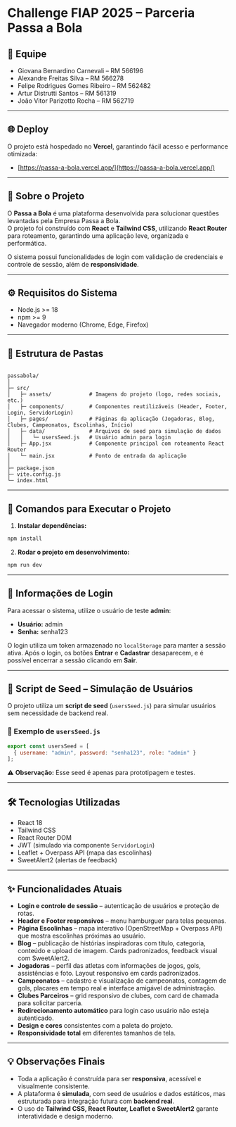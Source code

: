 # Challenge FIAP 2025 – Parceria Passa a Bola

## 👥 Equipe

* Giovana Bernardino Carnevali – RM 566196
* Alexandre Freitas Silva – RM 566278
* Felipe Rodrigues Gomes Ribeiro – RM 562482
* Artur Distrutti Santos – RM 561319
* João Vitor Parizotto Rocha – RM 562719

---

## 🌐 Deploy

O projeto está hospedado no **Vercel**, garantindo fácil acesso e performance otimizada:

* [https://passa-a-bola.vercel.app/](https://passa-a-bola.vercel.app/)



---

## 📖 Sobre o Projeto

O **Passa a Bola** é uma plataforma desenvolvida para solucionar questões levantadas pela Empresa Passa a Bola.  
O projeto foi construído com **React** e **Tailwind CSS**, utilizando **React Router** para roteamento, garantindo uma aplicação leve, organizada e performática.

O sistema possui funcionalidades de login com validação de credenciais e controle de sessão, além de **responsividade**.

---

## ⚙️ Requisitos do Sistema

* Node.js >= 18
* npm >= 9
* Navegador moderno (Chrome, Edge, Firefox)

---

## 📂 Estrutura de Pastas

```

passabola/
│
├─ src/
│   ├─ assets/            # Imagens do projeto (logo, redes sociais, etc.)
│   ├─ components/        # Componentes reutilizáveis (Header, Footer, Login, ServidorLogin)
│   ├─ pages/             # Páginas da aplicação (Jogadoras, Blog, Clubes, Campeonatos, Escolinhas, Início)
│   ├─ data/              # Arquivos de seed para simulação de dados
│   │   └─ usersSeed.js   # Usuário admin para login
│   ├─ App.jsx            # Componente principal com roteamento React Router
│   └─ main.jsx           # Ponto de entrada da aplicação
│
├─ package.json
├─ vite.config.js
└─ index.html

````

---

## 🚀 Comandos para Executar o Projeto

1. **Instalar dependências:**

```bash
npm install
````

2. **Rodar o projeto em desenvolvimento:**

```bash
npm run dev
```

---

## 🔑 Informações de Login

Para acessar o sistema, utilize o usuário de teste **admin**:

* **Usuário:** admin
* **Senha:** senha123

O login utiliza um token armazenado no `localStorage` para manter a sessão ativa.
Após o login, os botões **Entrar** e **Cadastrar** desaparecem, e é possível encerrar a sessão clicando em **Sair**.

---

## 🌱 Script de Seed – Simulação de Usuários

O projeto utiliza um **script de seed** (`usersSeed.js`) para simular usuários sem necessidade de backend real.

### 📄 Exemplo de `usersSeed.js`

```js
export const usersSeed = [
  { username: "admin", password: "senha123", role: "admin" }
];
```

⚠️ **Observação:** Esse seed é apenas para prototipagem e testes.

---

## 🛠️ Tecnologias Utilizadas

* React 18
* Tailwind CSS
* React Router DOM
* JWT (simulado via componente `ServidorLogin`)
* Leaflet + Overpass API (mapa das escolinhas)
* SweetAlert2 (alertas de feedback)

---

## ✨ Funcionalidades Atuais

* **Login e controle de sessão** – autenticação de usuários e proteção de rotas.
* **Header e Footer responsivos** – menu hamburguer para telas pequenas.
* **Página Escolinhas** – mapa interativo (OpenStreetMap + Overpass API) que mostra escolinhas próximas ao usuário.
* **Blog** – publicação de histórias inspiradoras com título, categoria, conteúdo e upload de imagem. Cards padronizados, feedback visual com SweetAlert2.
* **Jogadoras** – perfil das atletas com informações de jogos, gols, assistências e foto. Layout responsivo em cards padronizados.
* **Campeonatos** – cadastro e visualização de campeonatos, contagem de gols, placares em tempo real e interface amigável de administração.
* **Clubes Parceiros** – grid responsivo de clubes, com card de chamada para solicitar parceria.
* **Redirecionamento automático** para login caso usuário não esteja autenticado.
* **Design e cores** consistentes com a paleta do projeto.
* **Responsividade total** em diferentes tamanhos de tela.

---



## 💡 Observações Finais

* Toda a aplicação é construída para ser **responsiva**, acessível e visualmente consistente.
* A plataforma é **simulada**, com seed de usuários e dados estáticos, mas estruturada para integração futura com **backend real**.
* O uso de **Tailwind CSS, React Router, Leaflet e SweetAlert2** garante interatividade e design moderno.

```

